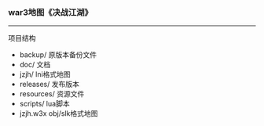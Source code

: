 ### war3地图《决战江湖》
----
项目结构
- backup/ 原版本备份文件
- doc/ 文档
- jzjh/ lni格式地图
- releases/ 发布版本
- resources/ 资源文件
- scripts/ lua脚本
- jzjh.w3x obj/slk格式地图


